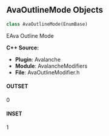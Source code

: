## AvaOutlineMode Objects

```python
class AvaOutlineMode(EnumBase)
```

EAva Outline Mode

**C++ Source:**

- **Plugin**: Avalanche
- **Module**: AvalancheModifiers
- **File**: AvaOutlineModifier.h

<a id="unreal.AvaOutlineMode.OUTSET"></a>

#### OUTSET

0

<a id="unreal.AvaOutlineMode.INSET"></a>

#### INSET

1

<a id="unreal.AvaPatternModifierLayout"></a>